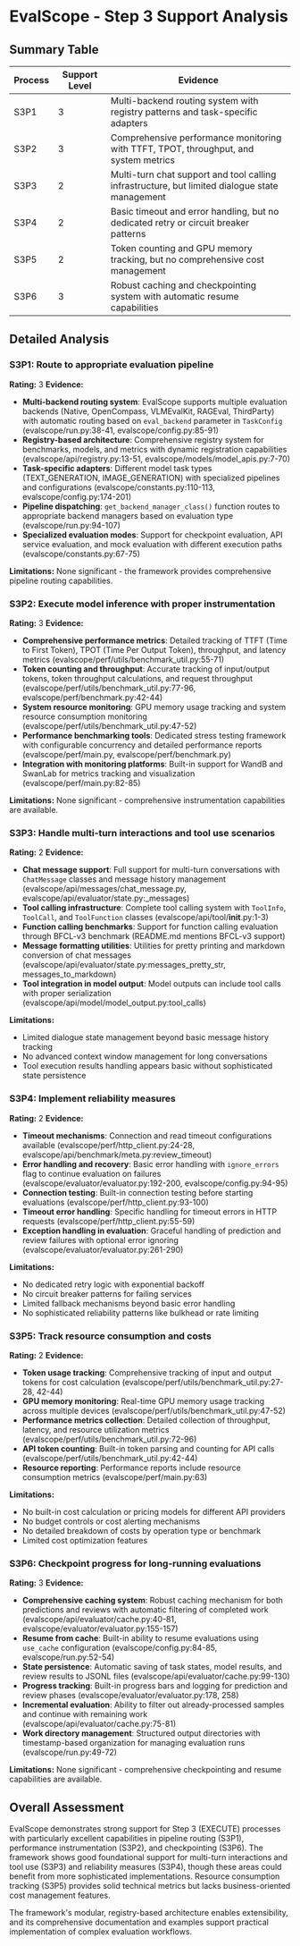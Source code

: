 # EvalScope - Step 3 Support Analysis

## Summary Table
| Process | Support Level | Evidence |
|---------|--------------|----------|
| S3P1 | 3 | Multi-backend routing system with registry patterns and task-specific adapters |
| S3P2 | 3 | Comprehensive performance monitoring with TTFT, TPOT, throughput, and system metrics |
| S3P3 | 2 | Multi-turn chat support and tool calling infrastructure, but limited dialogue state management |
| S3P4 | 2 | Basic timeout and error handling, but no dedicated retry or circuit breaker patterns |
| S3P5 | 2 | Token counting and GPU memory tracking, but no comprehensive cost management |
| S3P6 | 3 | Robust caching and checkpointing system with automatic resume capabilities |

## Detailed Analysis

### S3P1: Route to appropriate evaluation pipeline
**Rating:** 3
**Evidence:**
- **Multi-backend routing system**: EvalScope supports multiple evaluation backends (Native, OpenCompass, VLMEvalKit, RAGEval, ThirdParty) with automatic routing based on `eval_backend` parameter in `TaskConfig` (evalscope/run.py:38-41, evalscope/config.py:85-91)
- **Registry-based architecture**: Comprehensive registry system for benchmarks, models, and metrics with dynamic registration capabilities (evalscope/api/registry.py:13-51, evalscope/models/model_apis.py:7-70)
- **Task-specific adapters**: Different model task types (TEXT_GENERATION, IMAGE_GENERATION) with specialized pipelines and configurations (evalscope/constants.py:110-113, evalscope/config.py:174-201)
- **Pipeline dispatching**: `get_backend_manager_class()` function routes to appropriate backend managers based on evaluation type (evalscope/run.py:94-107)
- **Specialized evaluation modes**: Support for checkpoint evaluation, API service evaluation, and mock evaluation with different execution paths (evalscope/constants.py:67-75)

**Limitations:**
None significant - the framework provides comprehensive pipeline routing capabilities.

### S3P2: Execute model inference with proper instrumentation
**Rating:** 3
**Evidence:**
- **Comprehensive performance metrics**: Detailed tracking of TTFT (Time to First Token), TPOT (Time Per Output Token), throughput, and latency metrics (evalscope/perf/utils/benchmark_util.py:55-71)
- **Token counting and throughput**: Accurate tracking of input/output tokens, token throughput calculations, and request throughput (evalscope/perf/utils/benchmark_util.py:77-96, evalscope/perf/benchmark.py:42-44)
- **System resource monitoring**: GPU memory usage tracking and system resource consumption monitoring (evalscope/perf/utils/benchmark_util.py:47-52)
- **Performance benchmarking tools**: Dedicated stress testing framework with configurable concurrency and detailed performance reports (evalscope/perf/main.py, evalscope/perf/benchmark.py)
- **Integration with monitoring platforms**: Built-in support for WandB and SwanLab for metrics tracking and visualization (evalscope/perf/main.py:82-85)

**Limitations:**
None significant - comprehensive instrumentation capabilities are available.

### S3P3: Handle multi-turn interactions and tool use scenarios
**Rating:** 2
**Evidence:**
- **Chat message support**: Full support for multi-turn conversations with `ChatMessage` classes and message history management (evalscope/api/messages/chat_message.py, evalscope/api/evaluator/state.py:_messages)
- **Tool calling infrastructure**: Complete tool calling system with `ToolInfo`, `ToolCall`, and `ToolFunction` classes (evalscope/api/tool/__init__.py:1-3)
- **Function calling benchmarks**: Support for function calling evaluation through BFCL-v3 benchmark (README.md mentions BFCL-v3 support)
- **Message formatting utilities**: Utilities for pretty printing and markdown conversion of chat messages (evalscope/api/evaluator/state.py:messages_pretty_str, messages_to_markdown)
- **Tool integration in model output**: Model outputs can include tool calls with proper serialization (evalscope/api/model/model_output.py:tool_calls)

**Limitations:**
- Limited dialogue state management beyond basic message history tracking
- No advanced context window management for long conversations
- Tool execution results handling appears basic without sophisticated state persistence

### S3P4: Implement reliability measures
**Rating:** 2
**Evidence:**
- **Timeout mechanisms**: Connection and read timeout configurations available (evalscope/perf/http_client.py:24-28, evalscope/api/benchmark/meta.py:review_timeout)
- **Error handling and recovery**: Basic error handling with `ignore_errors` flag to continue evaluation on failures (evalscope/evaluator/evaluator.py:192-200, evalscope/config.py:94-95)
- **Connection testing**: Built-in connection testing before starting evaluations (evalscope/perf/http_client.py:93-100)
- **Timeout error handling**: Specific handling for timeout errors in HTTP requests (evalscope/perf/http_client.py:55-59)
- **Exception handling in evaluation**: Graceful handling of prediction and review failures with optional error ignoring (evalscope/evaluator/evaluator.py:261-290)

**Limitations:**
- No dedicated retry logic with exponential backoff
- No circuit breaker patterns for failing services
- Limited fallback mechanisms beyond basic error handling
- No sophisticated reliability patterns like bulkhead or rate limiting

### S3P5: Track resource consumption and costs
**Rating:** 2
**Evidence:**
- **Token usage tracking**: Comprehensive tracking of input and output tokens for cost calculation (evalscope/perf/utils/benchmark_util.py:27-28, 42-44)
- **GPU memory monitoring**: Real-time GPU memory usage tracking across multiple devices (evalscope/perf/utils/benchmark_util.py:47-52)
- **Performance metrics collection**: Detailed collection of throughput, latency, and resource utilization metrics (evalscope/perf/utils/benchmark_util.py:72-96)
- **API token counting**: Built-in token parsing and counting for API calls (evalscope/perf/utils/benchmark_util.py:42-44)
- **Resource reporting**: Performance reports include resource consumption metrics (evalscope/perf/main.py:63)

**Limitations:**
- No built-in cost calculation or pricing models for different API providers
- No budget controls or cost alerting mechanisms
- No detailed breakdown of costs by operation type or benchmark
- Limited cost optimization features

### S3P6: Checkpoint progress for long-running evaluations
**Rating:** 3
**Evidence:**
- **Comprehensive caching system**: Robust caching mechanism for both predictions and reviews with automatic filtering of completed work (evalscope/api/evaluator/cache.py:40-81, evalscope/evaluator/evaluator.py:155-157)
- **Resume from cache**: Built-in ability to resume evaluations using `use_cache` configuration (evalscope/config.py:84-85, evalscope/run.py:52-54)
- **State persistence**: Automatic saving of task states, model results, and review results to JSONL files (evalscope/api/evaluator/cache.py:99-130)
- **Progress tracking**: Built-in progress bars and logging for prediction and review phases (evalscope/evaluator/evaluator.py:178, 258)
- **Incremental evaluation**: Ability to filter out already-processed samples and continue with remaining work (evalscope/api/evaluator/cache.py:75-81)
- **Work directory management**: Structured output directories with timestamp-based organization for managing evaluation runs (evalscope/run.py:49-72)

**Limitations:**
None significant - comprehensive checkpointing and resume capabilities are available.

## Overall Assessment

EvalScope demonstrates strong support for Step 3 (EXECUTE) processes with particularly excellent capabilities in pipeline routing (S3P1), performance instrumentation (S3P2), and checkpointing (S3P6). The framework shows good foundational support for multi-turn interactions and tool use (S3P3) and reliability measures (S3P4), though these areas could benefit from more sophisticated implementations. Resource consumption tracking (S3P5) provides solid technical metrics but lacks business-oriented cost management features.

The framework's modular, registry-based architecture enables extensibility, and its comprehensive documentation and examples support practical implementation of complex evaluation workflows.